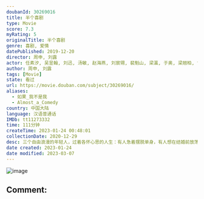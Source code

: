 ```yaml
---
doubanId: 30269016
title: 半个喜剧
type: Movie
score: 7.3
myRating: 5
originalTitle: 半个喜剧
genre: 喜剧, 爱情
datePublished: 2019-12-20
director: 周申, 刘露
actor: 任素汐, 吴昱翰, 刘迅, 汤敏, 赵海燕, 刘宸翎, 裴魁山, 梁瀛, 于奥, 梁翘柏, 常远, 傅维伯, 诸晓晨, 曹汉超, 萨琪日, 耿一智, 孙梦泉, 王堃, 樊冲
author: 周申, 刘露
tags: [Movie]
state: 看过
url: https://movie.douban.com/subject/30269016/
aliases:
  - 如果_我不是我
  - Almost_a_Comedy
country: 中国大陆
language: 汉语普通话
IMDb: tt11273332
time: 111分钟
createTime: 2023-01-24 00:48:01
collectionDate: 2020-12-29
desc: 三个自由浪漫的年轻人，过着各怀心思的人生：有人急着摆脱单身，有人想在结婚前放荡一番，有人想在大城市站稳脚跟。因为一次情感出轨，三人扭结成了一团“嬉笑怒骂”的乱麻。当各种价值观碰撞在一起，当一个人需...
date created: 2023-01-24
date modified: 2023-03-07
---
```


![image](p2576482356.jpg)

Comment:
---
